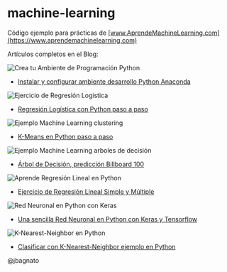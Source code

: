 # machine-learning
Código ejemplo para prácticas de [www.AprendeMachineLearning.com](https://www.aprendemachinelearning.com)

Artículos completos en el Blog:

![Crea tu Ambiente de Programación Python](https://i2.wp.com/www.aprendemachinelearning.com/wp-content/uploads/2018/03/Instalar-Python-Anaconda.png?w=560)

* [Instalar y configurar ambiente desarrollo Python Anaconda](http://www.aprendemachinelearning.com/instalar-ambiente-de-desarrollo-python-anaconda-para-aprendizaje-automatico/)

![Ejercicio de Regresión Logistica](https://i2.wp.com/www.aprendemachinelearning.com/wp-content/uploads/2017/11/regresionlogistica-machine-learning.png?w=560)

* [Regresión Logística con Python paso a paso](http://www.aprendemachinelearning.com/regresion-logistica-con-python-paso-a-paso/)

![Ejemplo Machine Learning clustering](https://i2.wp.com/www.aprendemachinelearning.com/wp-content/uploads/2018/03/k-means-algoritmo-aprende.png?w=560)

* [K-Means en Python paso a paso](http://www.aprendemachinelearning.com/k-means-en-python-paso-a-paso/)

![Ejemplo Machine Learning arboles de decisión](https://i2.wp.com/www.aprendemachinelearning.com/wp-content/uploads/2018/04/arbol-de-desicion-python.png?w=560)

* [Árbol de Decisión, predicción Billboard 100](http://www.aprendemachinelearning.com/arbol-de-decision-en-python-clasificacion-y-prediccion/)

![Aprende Regresión Lineal en Python](https://i0.wp.com/www.aprendemachinelearning.com/wp-content/uploads/2018/05/regresion_linear_poster.png?w=560)

* [Ejercicio de Regresión Lineal Simple y Múltiple](http://www.aprendemachinelearning.com/regresion-lineal-en-espanol-con-python/)

![Red Neuronal en Python con Keras](https://i2.wp.com/www.aprendemachinelearning.com/wp-content/uploads/2018/05/red-neuronal-python-keras.png?w=560)

* [Una sencilla Red Neuronal en Python con Keras y Tensorflow](http://www.aprendemachinelearning.com/una-sencilla-red-neuronal-en-python-con-keras-y-tensorflow/)

![K-Nearest-Neighbor en Python](https://i0.wp.com/www.aprendemachinelearning.com/wp-content/uploads/2018/07/k-Nearest-Neighbor-algoritmo.png?w=560)

* [Clasificar con K-Nearest-Neighbor ejemplo en Python](http://www.aprendemachinelearning.com/clasificar-con-k-nearest-neighbor-ejemplo-en-python/)


@jbagnato
